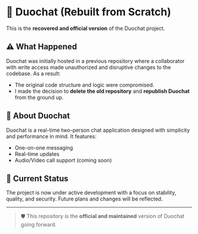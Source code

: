 # 💬 Duochat (Rebuilt from Scratch)

This is the **recovered and official version** of the Duochat project.

## ⚠️ What Happened

Duochat was initially hosted in a previous repository where a collaborator with write access made unauthorized and disruptive changes to the codebase. As a result:

- The original code structure and logic were compromised.
- I made the decision to **delete the old repository** and **republish Duochat** from the ground up.

## 🚀 About Duochat

Duochat is a real-time two-person chat application designed with simplicity and performance in mind. It features:

- One-on-one messaging
- Real-time updates
- Audio/Video call support (coming soon)

## 📌 Current Status

The project is now under active development with a focus on stability, quality, and security. Future plans and changes will be reflected.

---

> 🛡️ This repository is the **official and maintained** version of Duochat going forward.
